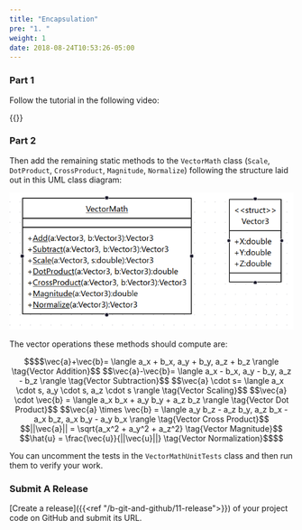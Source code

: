 ```yaml
---
title: "Encapsulation"
pre: "1. "
weight: 1
date: 2018-08-24T10:53:26-05:00
---
```


### Part 1

Follow the tutorial in the following video:

{{<youtube y2hEQz3d66w>}}

### Part 2

Then add the remaining static methods to the `VectorMath` class (`Scale`, `DotProduct`, `CrossProduct`, `Magnitude`, `Normalize`) following the structure laid out in this UML class diagram:

![The Encapsulation Exercise Class Diagram](/images/c.1.1.png)

The vector operations these methods should compute are:

```math { align="center" }
$$\vec{a}+\vec{b}= \langle a_x + b_x, a_y + b_y, a_z + b_z \rangle \tag{Vector Addition}$$
$$\vec{a}-\vec{b}= \langle a_x - b_x, a_y - b_y, a_z - b_z \rangle \tag{Vector Subtraction}$$
$$\vec{a} \cdot s= \langle a_x \cdot s, a_y \cdot s, a_z \cdot s \rangle \tag{Vector Scaling}$$
$$\vec{a} \cdot \vec{b} = \langle a_x b_x + a_y b_y + a_z b_z \rangle \tag{Vector Dot Product}$$
$$\vec{a} \times \vec{b} = \langle 
a_y b_z - a_z b_y, 
a_z b_x - a_x b_z,
a_x b_y - a_y b_x \rangle \tag{Vector Cross Product}$$
$$||\vec{a}|| = \sqrt{a_x^2 + a_y^2 + a_z^2} \tag{Vector Magnitude}$$
$$\hat{u} = \frac{\vec{u}}{||\vec{u}||} \tag{Vector Normalization}$$
```

You can uncomment the tests in the `VectorMathUnitTests` class and then run them to verify your work.

### Submit A Release

[Create a release]({{<ref "/b-git-and-github/11-release">}}) of your project code on GitHub and submit its URL.